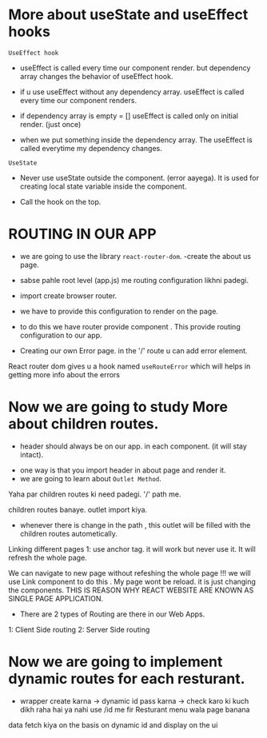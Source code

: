 # More about useState and useEffect hooks 
`UseEffect hook`
* useEffect is called every time our component render. 
but dependency array changes the behavior of useEffect hook.

* if u use useEffect without any dependency array. useEffect is called every time our component renders.

* if dependency array is empty = [] useEffect is called only on initial render.
(just once)

* when we put something inside the dependency array. The useEffect is called everytime my dependency changes. 

`UseState`
* Never use useState outside the component. (error aayega). It is used for creating local state variable inside the component. 

* Call the hook on the top. 

# ROUTING IN OUR APP 

* we are going to use the library `react-router-dom`.
-create the about us page.

* sabse pahle root level (app.js) me routing configuration likhni padegi. 
* import create browser router.
* we have to provide this configuration to render on the page. 
* to do this we have router provide component . This provide routing configuration to our app.  

- Creating our own Error page. 
in the '/' route u can add error element. 

React router dom gives u a hook named `useRouteError` which will helps in getting more info about the errors 

# Now we are going to study More about children routes. 

- header should always be on our app. in each component. (it will stay intact).
* one way is that you import header in about page and render it. 
* we are going to learn about `Outlet Method`. 

Yaha par children routes ki need padegi. '/' path me. 

children routes banaye. 
outlet import kiya. 

* whenever there is change in the path , this outlet will be filled with the children routes autometically. 

Linking different pages 
1: use anchor tag. it will work but never use it.  It will refresh the whole page. 

We can navigate to new page without refeshing the whole page !!! 
we will use Link component to do this . My page wont be reload. it is just changing the components.  THIS IS REASON WHY REACT WEBSITE ARE KNOWN AS SINGLE PAGE APPLICATION. 

* There are 2 types of Routing are there in our Web Apps.

1: Client Side routing 
2: Server Side routing 

# Now we are going to implement dynamic routes for each resturant. 

* wrapper create karna -> dynamic id pass karna -> check karo ki kuch dikh raha hai ya nahi 
use /id me fir Resturant menu wala page banana 

data fetch kiya on the basis on dynamic id and display on the ui

























































